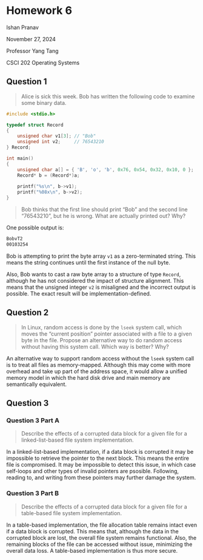 # Homework 6

Ishan Pranav

November 27, 2024

Professor Yang Tang

CSCI 202 Operating Systems

## Question 1

> Alice is sick this week. Bob has written the following code to examine some
> binary data.

```c
#include <stdio.h>

typedef struct Record
{
    unsigned char v1[3]; // "Bob"
    unsigned int v2;     // 76543210
} Record;

int main()
{
    unsigned char a[] = { 'B', 'o', 'b', 0x76, 0x54, 0x32, 0x10, 0 };
    Record* b = (Record*)a;
    
    printf("%s\n", b->v1);
    printf("%08x\n", b->v2);
}
```

> Bob thinks that the first line should print “Bob” and the second line
> “76543210”, but he is wrong. What are actually printed out? Why?

One possible output is:

```sh
BobvT2
00103254
```

Bob is attempting to print the byte array `v1` as a zero-terminated string. This
means the string continues until the first instance of the null byte.

Also, Bob wants to cast a raw byte array to a structure of type `Record`,
although he has not considered the impact of structure alignment. This means
that the unsigned integer `v2` is misaligned and the incorrect output is
possible. The exact result will be implementation-defined.

## Question 2

> In Linux, random access is done by the `lseek` system call, which moves the
> “current position” pointer associated with a file to a given byte in the file.
> Propose an alternative way to do random access without having this system
> call. Which way is better? Why?

An alternative way to support random access without the `lseek` system call is
to treat all files as memory-mapped. Although this may come with more overhead
and take up part of the address space, it would allow a unified memory model
in which the hard disk drive and main memory are semantically equivalent.

## Question 3

### Question 3 Part A

> Describe the effects of a corrupted data block for a given file for a
> linked-list-based file system implementation.

In a linked-list-based implementation, if a data block is corrupted it may be
impossible to retrieve the pointer to the next block. This means the entire file
is compromised. It may be impossible to detect this issue, in which case
self-loops and other types of invalid pointers are psosible. Following, reading
to, and writing from these pointers may further damage the system.

### Question 3 Part B

> Describe the effects of a corrupted data block for a given file for a
> table-based file system implementation.

In a table-based implementation, the file allocation table remains intact even
if a data block is corrupted. This means that, although the data in the
corrupted block are lost, the overall file system remains functional. Also, the
remaining blocks of the file can be accessed without issue, minimizing the
overall data loss. A table-based implementation is thus more secure.
